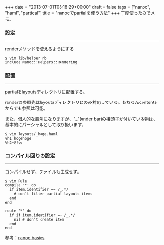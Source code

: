 +++
date = "2013-07-01T08:18:29+00:00"
draft = false
tags = ["nanoc", "haml", "partical"]
title = "nanocでpartialを使う方法"
+++
丁度使ったのでメモ。

### 設定
***

renderメソッドを使えるようにする

	$ vim lib/helper.rb
	include Nanoc::Helpers::Rendering
	
### 配置
***

partialをlayoutsディレクトリに配置する。

renderの参照先はlayoutsディレクトリにのみ対応している。もちろんcontentsからでも参照は可能。

また、個人的な趣味になりますが、"_"(under bar)の接頭子が付いている物は、基本的にパーシャルとして取り扱います。

	$ vim layouts/_hoge.haml
	%h1 hogehoge
	%h2=@foo
	

### コンパイル回りの設定
***


コンパイルせず、ファイルも生成せず。

	$ vim Rule
	compile '*' do
	  if item.identifier =~ /_.*/
    	# don’t filter partial layouts items
	  end
	end

	route '*' do
	  if if item.identifier =~ /_.*/
	    nil # don’t create item
	  end
	end





参考：[nanoc basics](http://nanoc.ws/docs/basics/)